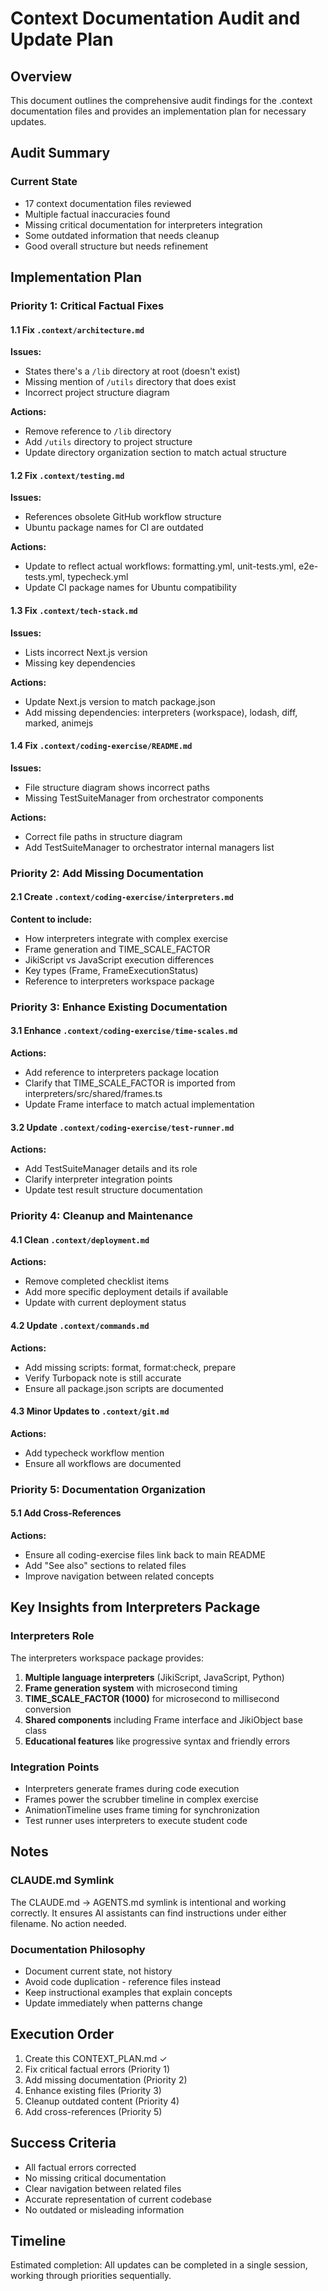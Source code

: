 # Context Documentation Audit and Update Plan

## Overview

This document outlines the comprehensive audit findings for the .context documentation files and provides an implementation plan for necessary updates.

## Audit Summary

### Current State

- 17 context documentation files reviewed
- Multiple factual inaccuracies found
- Missing critical documentation for interpreters integration
- Some outdated information that needs cleanup
- Good overall structure but needs refinement

## Implementation Plan

### Priority 1: Critical Factual Fixes

#### 1.1 Fix `.context/architecture.md`

**Issues:**

- States there's a `/lib` directory at root (doesn't exist)
- Missing mention of `/utils` directory that does exist
- Incorrect project structure diagram

**Actions:**

- Remove reference to `/lib` directory
- Add `/utils` directory to project structure
- Update directory organization section to match actual structure

#### 1.2 Fix `.context/testing.md`

**Issues:**

- References obsolete GitHub workflow structure
- Ubuntu package names for CI are outdated

**Actions:**

- Update to reflect actual workflows: formatting.yml, unit-tests.yml, e2e-tests.yml, typecheck.yml
- Update CI package names for Ubuntu compatibility

#### 1.3 Fix `.context/tech-stack.md`

**Issues:**

- Lists incorrect Next.js version
- Missing key dependencies

**Actions:**

- Update Next.js version to match package.json
- Add missing dependencies: interpreters (workspace), lodash, diff, marked, animejs

#### 1.4 Fix `.context/coding-exercise/README.md`

**Issues:**

- File structure diagram shows incorrect paths
- Missing TestSuiteManager from orchestrator components

**Actions:**

- Correct file paths in structure diagram
- Add TestSuiteManager to orchestrator internal managers list

### Priority 2: Add Missing Documentation

#### 2.1 Create `.context/coding-exercise/interpreters.md`

**Content to include:**

- How interpreters integrate with complex exercise
- Frame generation and TIME_SCALE_FACTOR
- JikiScript vs JavaScript execution differences
- Key types (Frame, FrameExecutionStatus)
- Reference to interpreters workspace package

### Priority 3: Enhance Existing Documentation

#### 3.1 Enhance `.context/coding-exercise/time-scales.md`

**Actions:**

- Add reference to interpreters package location
- Clarify that TIME_SCALE_FACTOR is imported from interpreters/src/shared/frames.ts
- Update Frame interface to match actual implementation

#### 3.2 Update `.context/coding-exercise/test-runner.md`

**Actions:**

- Add TestSuiteManager details and its role
- Clarify interpreter integration points
- Update test result structure documentation

### Priority 4: Cleanup and Maintenance

#### 4.1 Clean `.context/deployment.md`

**Actions:**

- Remove completed checklist items
- Add more specific deployment details if available
- Update with current deployment status

#### 4.2 Update `.context/commands.md`

**Actions:**

- Add missing scripts: format, format:check, prepare
- Verify Turbopack note is still accurate
- Ensure all package.json scripts are documented

#### 4.3 Minor Updates to `.context/git.md`

**Actions:**

- Add typecheck workflow mention
- Ensure all workflows are documented

### Priority 5: Documentation Organization

#### 5.1 Add Cross-References

**Actions:**

- Ensure all coding-exercise files link back to main README
- Add "See also" sections to related files
- Improve navigation between related concepts

## Key Insights from Interpreters Package

### Interpreters Role

The interpreters workspace package provides:

1. **Multiple language interpreters** (JikiScript, JavaScript, Python)
2. **Frame generation system** with microsecond timing
3. **TIME_SCALE_FACTOR (1000)** for microsecond to millisecond conversion
4. **Shared components** including Frame interface and JikiObject base class
5. **Educational features** like progressive syntax and friendly errors

### Integration Points

- Interpreters generate frames during code execution
- Frames power the scrubber timeline in complex exercise
- AnimationTimeline uses frame timing for synchronization
- Test runner uses interpreters to execute student code

## Notes

### CLAUDE.md Symlink

The CLAUDE.md -> AGENTS.md symlink is intentional and working correctly. It ensures AI assistants can find instructions under either filename. No action needed.

### Documentation Philosophy

- Document current state, not history
- Avoid code duplication - reference files instead
- Keep instructional examples that explain concepts
- Update immediately when patterns change

## Execution Order

1. Create this CONTEXT_PLAN.md ✓
2. Fix critical factual errors (Priority 1)
3. Add missing documentation (Priority 2)
4. Enhance existing files (Priority 3)
5. Cleanup outdated content (Priority 4)
6. Add cross-references (Priority 5)

## Success Criteria

- All factual errors corrected
- No missing critical documentation
- Clear navigation between related files
- Accurate representation of current codebase
- No outdated or misleading information

## Timeline

Estimated completion: All updates can be completed in a single session, working through priorities sequentially.
